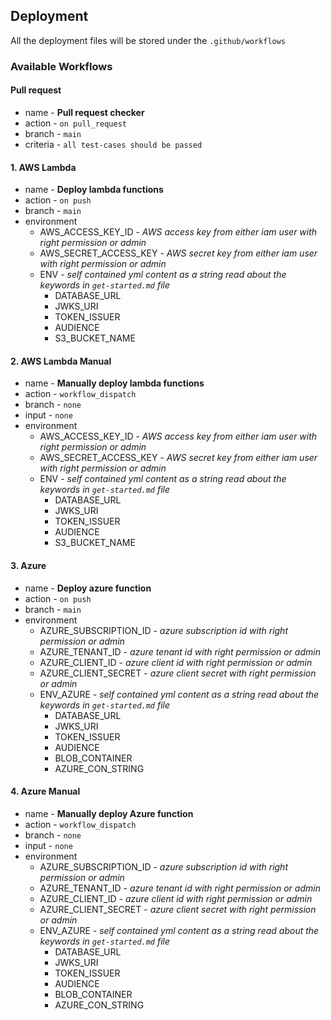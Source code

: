 ## Deployment

All the deployment files will be stored under the `.github/workflows`

### Available Workflows

#### Pull request
- name - **Pull request checker**
- action - `on pull_request`
- branch - `main`
- criteria - `all test-cases should be passed`

#### 1. AWS Lambda

- name - **Deploy lambda functions**
- action - `on push`
- branch - `main`
- environment
  - AWS_ACCESS_KEY_ID - *AWS access key from either iam user with right permission or admin*
  - AWS_SECRET_ACCESS_KEY - *AWS secret key from either iam user with right permission or admin*
  - ENV - *self contained yml content as a string* *read about the keywords in `get-started.md` file*
    - DATABASE_URL
    - JWKS_URI
    - TOKEN_ISSUER
    - AUDIENCE
    - S3_BUCKET_NAME
#### 2. AWS Lambda Manual

- name - **Manually deploy lambda functions**
- action - `workflow_dispatch`
- branch - `none`
- input - `none`
- environment
  - AWS_ACCESS_KEY_ID - *AWS access key from either iam user with right permission or admin*
  - AWS_SECRET_ACCESS_KEY - *AWS secret key from either iam user with right permission or admin*
  - ENV - *self contained yml content as a string* *read about the keywords in `get-started.md` file*
    - DATABASE_URL
    - JWKS_URI
    - TOKEN_ISSUER
    - AUDIENCE
    - S3_BUCKET_NAME

#### 3. Azure

- name - **Deploy azure function**
- action - `on push`
- branch - `main`
- environment
  - AZURE_SUBSCRIPTION_ID - *azure subscription id with right permission or admin*
  - AZURE_TENANT_ID - *azure tenant id with right permission or admin*
  - AZURE_CLIENT_ID - *azure client id with right permission or admin*
  - AZURE_CLIENT_SECRET - *azure client secret with right permission or admin*
  - ENV_AZURE - *self contained yml content as a string* *read about the keywords in `get-started.md` file*
    - DATABASE_URL
    - JWKS_URI
    - TOKEN_ISSUER
    - AUDIENCE
    - BLOB_CONTAINER
    - AZURE_CON_STRING
#### 4. Azure Manual

- name - **Manually deploy Azure function**
- action - `workflow_dispatch`
- branch - `none`
- input - `none`
- environment
  - AZURE_SUBSCRIPTION_ID - *azure subscription id with right permission or admin*
  - AZURE_TENANT_ID - *azure tenant id with right permission or admin*
  - AZURE_CLIENT_ID - *azure client id with right permission or admin*
  - AZURE_CLIENT_SECRET - *azure client secret with right permission or admin*
  - ENV_AZURE - *self contained yml content as a string* *read about the keywords in `get-started.md` file*
    - DATABASE_URL
    - JWKS_URI
    - TOKEN_ISSUER
    - AUDIENCE
    - BLOB_CONTAINER
    - AZURE_CON_STRING